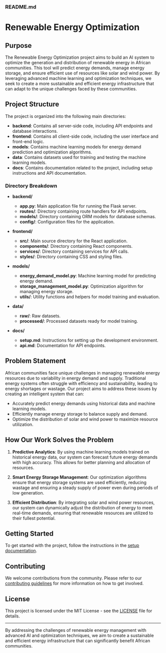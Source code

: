 ### README.md

# Renewable Energy Optimization

## Purpose

The Renewable Energy Optimization project aims to build an AI system to optimize the generation and distribution of renewable energy in African communities. This tool will predict energy demands, manage energy storage, and ensure efficient use of resources like solar and wind power. By leveraging advanced machine learning and optimization techniques, we seek to create a more sustainable and efficient energy infrastructure that can adapt to the unique challenges faced by these communities.

## Project Structure

The project is organized into the following main directories:

- **backend**: Contains all server-side code, including API endpoints and database interactions.
- **frontend**: Contains all client-side code, including the user interface and front-end logic.
- **models**: Contains machine learning models for energy demand prediction and optimization algorithms.
- **data**: Contains datasets used for training and testing the machine learning models.
- **docs**: Contains documentation related to the project, including setup instructions and API documentation.

### Directory Breakdown

- **backend/**
  - **app.py**: Main application file for running the Flask server.
  - **routes/**: Directory containing route handlers for API endpoints.
  - **models/**: Directory containing ORM models for database schemas.
  - **config/**: Configuration files for the application.

- **frontend/**
  - **src/**: Main source directory for the React application.
  - **components/**: Directory containing React components.
  - **services/**: Directory containing services for API calls.
  - **styles/**: Directory containing CSS and styling files.

- **models/**
  - **energy_demand_model.py**: Machine learning model for predicting energy demand.
  - **storage_management_model.py**: Optimization algorithm for managing energy storage.
  - **utils/**: Utility functions and helpers for model training and evaluation.

- **data/**
  - **raw/**: Raw datasets.
  - **processed/**: Processed datasets ready for model training.

- **docs/**
  - **setup.md**: Instructions for setting up the development environment.
  - **api.md**: Documentation for API endpoints.

## Problem Statement

African communities face unique challenges in managing renewable energy resources due to variability in energy demand and supply. Traditional energy systems often struggle with efficiency and sustainability, leading to energy shortages or wastage. Our project aims to address these issues by creating an intelligent system that can:

- Accurately predict energy demands using historical data and machine learning models.
- Efficiently manage energy storage to balance supply and demand.
- Optimize the distribution of solar and wind power to maximize resource utilization.

## How Our Work Solves the Problem

1. **Predictive Analytics**: By using machine learning models trained on historical energy data, our system can forecast future energy demands with high accuracy. This allows for better planning and allocation of resources.

2. **Smart Energy Storage Management**: Our optimization algorithms ensure that energy storage systems are used efficiently, reducing wastage and ensuring a steady supply of power even during periods of low generation.

3. **Efficient Distribution**: By integrating solar and wind power resources, our system can dynamically adjust the distribution of energy to meet real-time demands, ensuring that renewable resources are utilized to their fullest potential.

## Getting Started

To get started with the project, follow the instructions in the [setup documentation](docs/setup.md).

## Contributing

We welcome contributions from the community. Please refer to our [contributing guidelines](docs/contributing.md) for more information on how to get involved.

## License

This project is licensed under the MIT License - see the [LICENSE](LICENSE) file for details.

---

By addressing the challenges of renewable energy management with advanced AI and optimization techniques, we aim to create a sustainable and efficient energy infrastructure that can significantly benefit African communities.
